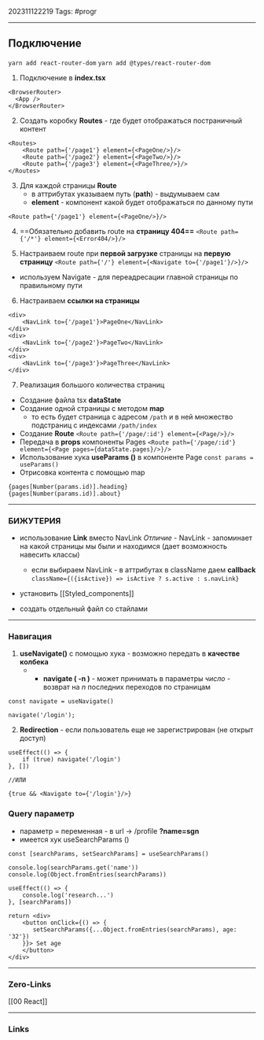 202311122219
Tags: #progr 

---
## Подключение

`yarn add react-router-dom`
`yarn add @types/react-router-dom`

1.  Подключение в **index.tsx**
```TS
<BrowserRouter>  
  <App />  
</BrowserRouter>
```

2. Создать коробку **Routes** - где будет отображаться постраничный контент
```JS
<Routes>  
    <Route path={'/page1'} element={<PageOne/>}/>  
    <Route path={'/page2'} element={<PageTwo/>}/>  
    <Route path={'/page3'} element={<PageThree/>}/>  
</Routes>
```

3.  Для каждой страницы **Route** 
	- в аттрибутах указываем путь (**path**) - выдумываем сам
	- **element** - компонент какой будет отображаться по данному пути
```
<Route path={'/page1'} element={<PageOne/>}/>
```

4. ==Обязательно добавить route на **страницу 404==**
`<Route path={'/*'} element={<Error404/>}/>`

5.  Настраиваем route при **первой загрузке** страницы на **первую страницу**
`<Route path={'/'} element={<Navigate to={'/page1'}/>}/>`
- используем Navigate - для переадресации главной страницы по правильному пути

6. Настраиваем **ссылки на страницы**
```JS
<div>  
    <NavLink to={'/page1'}>PageOne</NavLink>  
</div>  
<div>  
    <NavLink to={'/page2'}>PageTwo</NavLink>  
</div>  
<div>  
    <NavLink to={'/page3'}>PageThree</NavLink>  
</div>
```

7.  Реализация большого количества страниц
- Создание файла tsx **dataState**
- Создание одной страницы с методом **map**
	- то есть будет страница с адресом `/path` и в ней множество подстраниц с индексами `/path/index`
- Создание **Route**
`<Route path={'/page/:id'} element={<Page/>}/>`
- Передача в **props** компоненты Pages
`<Route path={'/page/:id'} element={<Page pages={dataState.pages}/>}/>`
- Использование хука **useParams ()** в компоненте Page
`const params = useParams()`
- Отрисовка контента с помощью map 
```
{pages[Number(params.id)].heading}  
{pages[Number(params.id)].about}
```


---
### БИЖУТЕРИЯ
- использование **Link** вместо NavLink
	 *Отличие* - NavLink - запоминает на какой страницы мы были и находимся (дает возможность навесить классы)
	 - если выбираем NavLink - в аттрибутах в className даем **callback**
	 `className={({isActive}) => isActive ? s.active : s.navLink}`

- установить [[Styled_components]]
- создать отдельный файл со стайлами 


---

### Навигация
1. **useNavigate()** с помощью хука - возможно передать в **качестве колбека**
	- - **navigate ( -n )** - может принимать в параметры *число* - возврат на  *n* последних переходов по cтраницам
```JS
const navigate = useNavigate()

navigate('/login');
```



2. **Redirection** - если пользователь еще не зарегистрирован (не открыт доступ)
```JS
useEffect(() => {  
    if (true) navigate('/login')  
}, [])

//ИЛИ 

{true && <Navigate to={'/login'}/>}
```


### Query параметр
- параметр = переменная - в url -> /profile **?name=sgn**
- имеется хук useSearchParams ()
```JS
const [searchParams, setSearchParams] = useSearchParams()  
  
console.log(searchParams.get('name'))  
console.log(Object.fromEntries(searchParams))  
  
useEffect(() => {  
    console.log('research...')  
}, [searchParams])  
  
return <div>  
    <button onClick={() => {  
       setSearchParams({...Object.fromEntries(searchParams), age: '32'})  
    }}> Set age  
    </button>  
</div>
```

---
### Zero-Links
[[00 React]]

---
### Links
